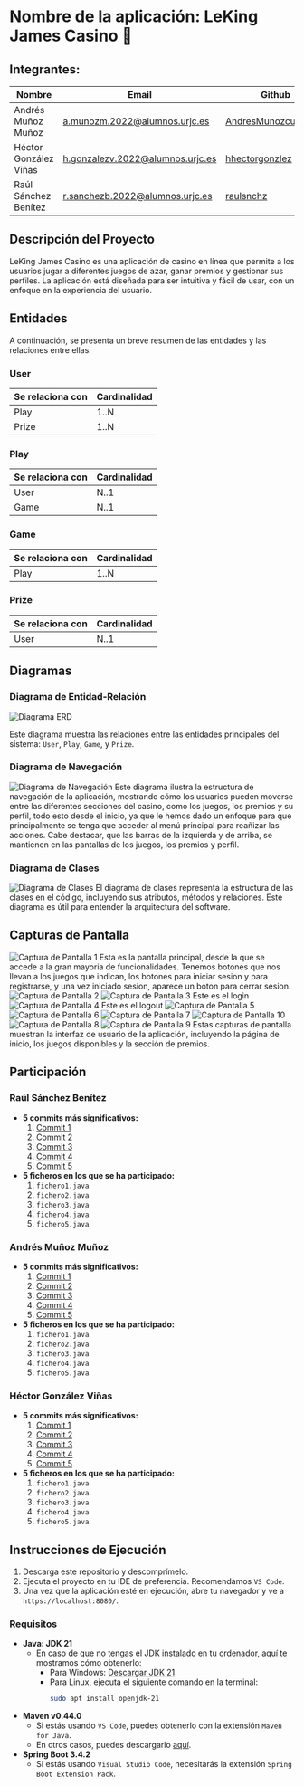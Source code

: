 # Nombre de la aplicación: LeKing James Casino 👑

## Integrantes: 
| Nombre                | Email                          | Github                                      |
|-----------------------|--------------------------------|---------------------------------------------|
| Andrés Muñoz Muñoz    | a.munozm.2022@alumnos.urjc.es  | [AndresMunozcuadrado](https://github.com/AndresMunozcuadrado) |
| Héctor González Viñas | h.gonzalezv.2022@alumnos.urjc.es| [hhectorgonzlez](https://github.com/hhectorgonzlez)           |
| Raúl Sánchez Benítez  | r.sanchezb.2022@alumnos.urjc.es| [raulsnchz](https://github.com/raulsnchz)                     |

## Descripción del Proyecto
LeKing James Casino es una aplicación de casino en línea que permite a los usuarios jugar a diferentes juegos de azar, ganar premios y gestionar sus perfiles. La aplicación está diseñada para ser intuitiva y fácil de usar, con un enfoque en la experiencia del usuario.

## Entidades
A continuación, se presenta un breve resumen de las entidades y las relaciones entre ellas.

### User
<table>
  <thead>
    <th>Se relaciona con</th>
    <th>Cardinalidad</th>
  </thead>
  <tbody>
    <tr>
      <td>Play</td>
      <td>1..N</td>
    </tr>
    <tr>
      <td>Prize</td>
      <td>1..N</td>
    </tr>
  </tbody>
</table>

### Play
<table>
  <thead>
    <th>Se relaciona con</th>
    <th>Cardinalidad</th>
  </thead>
  <tbody>
    <tr>
      <td>User</td>
      <td>N..1</td>
    </tr>
    <tr>
      <td>Game</td>
      <td>N..1</td>
    </tr>
  </tbody>
</table>

### Game
<table>
  <thead>
    <th>Se relaciona con</th>
    <th>Cardinalidad</th>
  </thead>
  <tbody>
    <tr>
      <td>Play</td>
      <td>1..N</td>
    </tr>
  </tbody>
</table>

### Prize
<table>
  <thead>
    <th>Se relaciona con</th>
    <th>Cardinalidad</th>
  </thead>
  <tbody>
    <tr>
      <td>User</td>
      <td>N..1</td>
    </tr>
  </tbody>
</table>

## Diagramas

### Diagrama de Entidad-Relación
![Diagrama ERD](/Diagrams/relational%20diagram.png)

Este diagrama muestra las relaciones entre las entidades principales del sistema: `User`, `Play`, `Game`, y `Prize`.

### Diagrama de Navegación
![Diagrama de Navegación](/Diagrams/navigationDiagram.png)
Este diagrama ilustra la estructura de navegación de la aplicación, mostrando cómo los usuarios pueden moverse entre las diferentes secciones del casino, como los juegos, los premios y su perfil, todo esto desde el inicio, ya que le hemos dado un enfoque para que principalmente se tenga que acceder al menú principal para reañizar las acciones. Cabe destacar, que las barras de la izquierda y de arriba, se mantienen en las pantallas de los juegos, los premios y perfil.

### Diagrama de Clases
![Diagrama de Clases](/Diagrams/template%20Diagram.jpg)
El diagrama de clases representa la estructura de las clases en el código, incluyendo sus atributos, métodos y relaciones. Este diagrama es útil para entender la arquitectura del software.

## Capturas de Pantalla
![Captura de Pantalla 1](/Diagrams/Screenshots/main.png)
Esta es la pantalla principal, desde la que se accede a la gran mayoria de funcionalidades. Tenemos botones que nos llevan a los juegos que indican, los botones para iniciar sesion y para registrarse, y una vez iniciado sesion, aparece un boton para cerrar sesion.
![Captura de Pantalla 2](/Diagrams/Screenshots/register.png)
![Captura de Pantalla 3](/Diagrams/Screenshots/login.png)
Este es el login
![Captura de Pantalla 4](/Diagrams/Screenshots/logout.png)
Este es el logout
![Captura de Pantalla 5](/Diagrams/Screenshots/prizes.png)
![Captura de Pantalla 6](/Diagrams/Screenshots/roulette.png)
![Captura de Pantalla 7](/Diagrams/Screenshots/dice.png)
![Captura de Pantalla 10](/Diagrams/Screenshots/slot.png)
![Captura de Pantalla 8](/Diagrams/Screenshots/error.png)
![Captura de Pantalla 9](/Diagrams/Screenshots/profile.png)
Estas capturas de pantalla muestran la interfaz de usuario de la aplicación, incluyendo la página de inicio, los juegos disponibles y la sección de premios.

## Participación

### Raúl Sánchez Benítez
- **5 commits más significativos:**
  1. [Commit 1](enlace_al_commit)
  2. [Commit 2](enlace_al_commit)
  3. [Commit 3](enlace_al_commit)
  4. [Commit 4](enlace_al_commit)
  5. [Commit 5](enlace_al_commit)
- **5 ficheros en los que se ha participado:**
  1. `fichero1.java`
  2. `fichero2.java`
  3. `fichero3.java`
  4. `fichero4.java`
  5. `fichero5.java`

### Andrés Muñoz Muñoz
- **5 commits más significativos:**
  1. [Commit 1](enlace_al_commit)
  2. [Commit 2](enlace_al_commit)
  3. [Commit 3](enlace_al_commit)
  4. [Commit 4](enlace_al_commit)
  5. [Commit 5](enlace_al_commit)
- **5 ficheros en los que se ha participado:**
  1. `fichero1.java`
  2. `fichero2.java`
  3. `fichero3.java`
  4. `fichero4.java`
  5. `fichero5.java`

### Héctor González Viñas
- **5 commits más significativos:**
  1. [Commit 1](enlace_al_commit)
  2. [Commit 2](enlace_al_commit)
  3. [Commit 3](enlace_al_commit)
  4. [Commit 4](enlace_al_commit)
  5. [Commit 5](enlace_al_commit)
- **5 ficheros en los que se ha participado:**
  1. `fichero1.java`
  2. `fichero2.java`
  3. `fichero3.java`
  4. `fichero4.java`
  5. `fichero5.java`

## Instrucciones de Ejecución

1. Descarga este repositorio y descomprímelo.
2. Ejecuta el proyecto en tu IDE de preferencia. Recomendamos `VS Code`.
3. Una vez que la aplicación esté en ejecución, abre tu navegador y ve a `https://localhost:8080/`.

### Requisitos
- **Java: JDK 21**
  - En caso de que no tengas el JDK instalado en tu ordenador, aquí te mostramos cómo obtenerlo:
    - Para Windows: [Descargar JDK 21](https://download.oracle.com/java/21/latest/jdk-21_windows-x64_bin.zip).
    - Para Linux, ejecuta el siguiente comando en la terminal:
      ```sh
      sudo apt install openjdk-21
      ```
- **Maven v0.44.0**
  - Si estás usando `VS Code`, puedes obtenerlo con la extensión `Maven for Java`.
  - En otros casos, puedes descargarlo [aquí](https://maven.apache.org/download.cgi).
- **Spring Boot 3.4.2**
  - Si estás usando `Visual Studio Code`, necesitarás la extensión `Spring Boot Extension Pack`.
